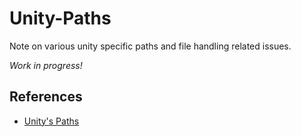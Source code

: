 # Unity-Paths
Note on various unity specific paths and file handling related issues.

*Work in progress!*

References
----------

* [Unity's Paths](http://masa795.hatenablog.jp/entry/2013/05/14/100024)
 
